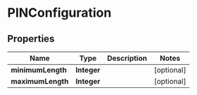 
# PINConfiguration

## Properties
Name | Type | Description | Notes
------------ | ------------- | ------------- | -------------
**minimumLength** | **Integer** |  |  [optional]
**maximumLength** | **Integer** |  |  [optional]



